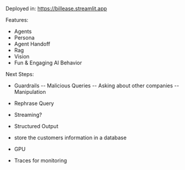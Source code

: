 Deployed in: https://billease.streamlit.app


Features:

- Agents
- Persona
- Agent Handoff
- Rag
- Vision
- Fun & Engaging AI Behavior


Next Steps:
- Guardrails
-- Malicious Queries
-- Asking about other companies
-- Manipulation

- Rephrase Query

- Streaming?

- Structured Output

- store the customers information in a database

- GPU 

- Traces for monitoring